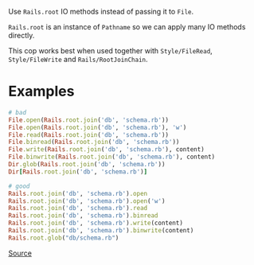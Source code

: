 
Use `Rails.root` IO methods instead of passing it to `File`.

`Rails.root` is an instance of `Pathname`
so we can apply many IO methods directly.

This cop works best when used together with
`Style/FileRead`, `Style/FileWrite` and `Rails/RootJoinChain`.

# Examples

```ruby
# bad
File.open(Rails.root.join('db', 'schema.rb'))
File.open(Rails.root.join('db', 'schema.rb'), 'w')
File.read(Rails.root.join('db', 'schema.rb'))
File.binread(Rails.root.join('db', 'schema.rb'))
File.write(Rails.root.join('db', 'schema.rb'), content)
File.binwrite(Rails.root.join('db', 'schema.rb'), content)
Dir.glob(Rails.root.join('db', 'schema.rb'))
Dir[Rails.root.join('db', 'schema.rb')]

# good
Rails.root.join('db', 'schema.rb').open
Rails.root.join('db', 'schema.rb').open('w')
Rails.root.join('db', 'schema.rb').read
Rails.root.join('db', 'schema.rb').binread
Rails.root.join('db', 'schema.rb').write(content)
Rails.root.join('db', 'schema.rb').binwrite(content)
Rails.root.glob("db/schema.rb")
```

[Source](http://www.rubydoc.info/gems/rubocop/RuboCop/Cop/Rails/RootPathnameMethods)